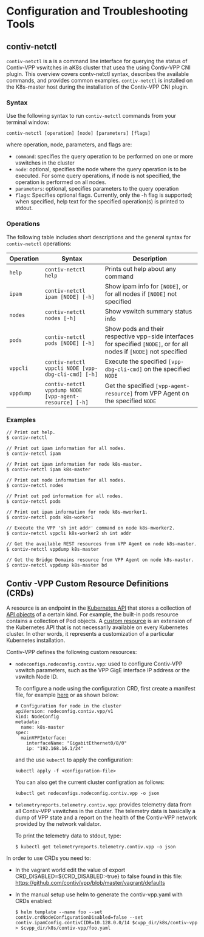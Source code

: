 # Configuration and Troubleshooting Tools

## contiv-netctl

`contiv-netctl` is a is a command line interface for querying the status
of Contiv-VPP vswitches in aK8s cluster that usea the using Contiv-VPP
CNI plugin. This overview covers contv-netctl syntax, describes the
available commands, and provides common examples. `contiv-netctl` is
installed on the K8s-master host during the installation of the
Contiv-VPP CNI plugin.

### Syntax
Use the following syntax to run `contiv-netctl` commands from your
terminal window:

```
contiv-netctl [operation] [node] [parameters] [flags]
```

where operation, node, parameters, and flags are:

* `command`: specifies the query operation to be performed on one or
  more vswitches in the cluster
* `node`: optional, specifies the node where the query operation is
  to be executed. For some query operations, if node is not specified,
  the operation is performed on all nodes.
* `parameters`: optional, specifies parameters to the query operation
* `flags`: Specifies optional flags. Currently, only the -h flag is
  supported; when specified, help text for the specified operation(s) 
  is printed to stdout.

### Operations

The following table includes short descriptions and the general syntax
for `contiv-netctl` operations:

Operation | Syntax | Description
----------| -------|------------
`help` | `contiv-netctl help` | Prints out help about any command
`ipam` | `contiv-netctl ipam [NODE] [-h]` | Show ipam info for `[NODE]`, or for all nodes if `[NODE]` not specified
`nodes` | `contiv-netctl nodes [-h]` | Show vswitch summary status info
`pods` | `contiv-netctl pods [NODE] [-h]` | Show pods and their respective vpp-side interfaces for specified `[NODE]`, or for all nodes if `[NODE]` not specified
`vppcli` | `contiv-netctl vppcli NODE [vpp-dbg-cli-cmd] [-h]` | Execute the specified `[vpp-dbg-cli-cmd]` on the specified `NODE`
`vppdump` |`contiv-netctl vppdump NODE [vpp-agent-resource] [-h]` | Get the specified `[vpp-agent-resource]` from VPP Agent on the specified `NODE`

### Examples

```
// Print out help.
$ contiv-netctl

// Print out ipam information for all nodes.
$ contiv-netctl ipam

// Print out ipam information for node k8s-master.
$ contiv-netctl ipam k8s-master

// Print out node information for all nodes.
$ contiv-netctl nodes

// Print out pod information for all nodes.
$ contiv-netctl pods

// Print out ipam information for node k8s-mworker1.
$ contiv-netctl pods k8s-worker1

// Execute the VPP 'sh int addr' command on node k8s-mworker2.
$ contiv-netctl vppcli k8s-worker2 sh int addr

// Get the available REST resources from VPP Agent on node k8s-master.
$ contiv-netctl vppdump k8s-master

// Get the Bridge Domains resource from VPP Agent on node k8s-master.
$ contiv-netctl vppdump k8s-master bd
```

## Contiv -VPP Custom Resource Definitions (CRDs)

A resource is an endpoint in the [Kubernetes API][1] that stores a
collection of [API objects][2] of a certain kind. For example, the
built-in pods resource contains a collection of Pod objects. A [custom
resource][3] is an extension of the Kubernetes API that is not necessarily
available on every Kubernetes cluster. In other words, it represents a
customization of a particular Kubernetes installation.

Contiv-VPP defines the following custom resources:
* `nodeconfigs.nodeconfig.contiv.vpp`: used to configure Contiv-VPP
   vswitch parameters, such as the VPP GigE interface IP address or the
   vswitch Node ID.

   To configure a node using the configuration CRD, first create a
   manifest file, for example [here][4] or as shown below:
   ```
   # Configuration for node in the cluster
   apiVersion: nodeconfig.contiv.vpp/v1
   kind: NodeConfig
   metadata:
     name: k8s-master
   spec:
     mainVPPInterface:
       interfaceName: "GigabitEthernet0/8/0"
       ip: "192.168.16.1/24"
   ```
   and the use `kubectl` to apply the configuration:
   ```
   kubectl apply -f <configuration-file>
   ```
   You can also get the current cluster configration as follows:
   ```
   kubectl get nodeconfigs.nodeconfig.contiv.vpp -o json
   ```

* `telemetryreports.telemetry.contiv.vpp`: provides telemetry data from
  all Contiv-VPP vswitches in the cluster. The telemetry data is basically
  a dump of VPP state and a report on the health of the Contiv-VPP network
  provided by the network validator.

  To print the telemetry data to stdout, type:
  ```
  $ kubectl get telemetryreports.telemetry.contiv.vpp -o json
  ```
In order to use CRDs you need to:

* In the vagrant world edit the value of export
  CRD_DISABLED=${CRD_DISABLED:-true} to false found in this file:
  https://github.com/contiv/vpp/blob/master/vagrant/defaults

* In the manual setup use helm to generate the contiv-vpp.yaml with CRDs
  enabled:
  ```
  $ helm template --name foo --set contiv.crdNodeConfigurationDisabled=false --set contiv.ipamConfig.contivCIDR=10.128.0.0/14 $cvpp_dir/k8s/contiv-vpp > $cvpp_dir/k8s/contiv-vpp/foo.yaml
  ```

[1]: https://kubernetes.io/docs/reference/using-api/api-overview/
[2]: https://kubernetes.io/docs/concepts/overview/working-with-objects/kubernetes-objects/
[3]: https://kubernetes.io/docs/concepts/extend-kubernetes/api-extension/custom-resources/
[4]: https://github.com/contiv/vpp/blob/master/k8s/node-config/config-example.yaml
